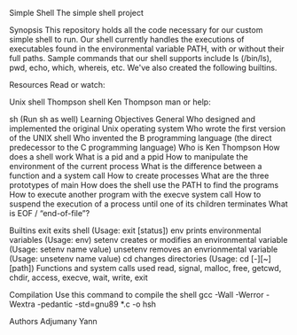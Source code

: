 Simple Shell
The simple shell project

Synopsis
This repository holds all the code necessary for our custom simple shell to run. Our shell currently handles the executions of executables found in the environmental variable PATH, with or without their full paths. Sample commands that our shell supports include ls (/bin/ls), pwd, echo, which, whereis, etc. We've also created the following builtins.

Resources
Read or watch:

Unix shell
Thompson shell
Ken Thompson
man or help:

sh (Run sh as well)
Learning Objectives
General
Who designed and implemented the original Unix operating system
Who wrote the first version of the UNIX shell
Who invented the B programming language (the direct predecessor to the C programming language)
Who is Ken Thompson
How does a shell work
What is a pid and a ppid
How to manipulate the environment of the current process
What is the difference between a function and a system call
How to create processes
What are the three prototypes of main
How does the shell use the PATH to find the programs
How to execute another program with the execve system call
How to suspend the execution of a process until one of its children terminates
What is EOF / “end-of-file”?

Builtins
exit exits shell (Usage: exit [status])
env prints environmental variables (Usage: env)
setenv creates or modifies an environmental variable (Usage: setenv name value)
unsetenv removes an envrionmental variable (Usage: unsetenv name value)
cd changes directories (Usage: cd [-][~][path])
Functions and system calls used
read, signal, malloc, free, getcwd, chdir, access, execve, wait, write, exit

Compilation
Use this command to compile the shell
gcc -Wall -Werror -Wextra -pedantic -std=gnu89 *.c -o hsh

Authors
Adjumany Yann
